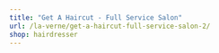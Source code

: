 ```yaml
---
title: "Get A Haircut - Full Service Salon"
url: /la-verne/get-a-haircut-full-service-salon-2/
shop: hairdresser
---
```

